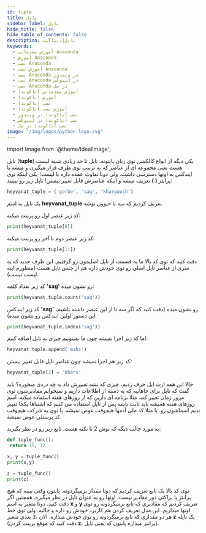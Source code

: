 ```yaml
---
id: tuple
title: تاپل
sidebar_label: تاپل
hide_title: false
hide_table_of_contents: false
description: تاپل|دیتاگیت
keywords:
  - آموزش مقدماتی Anaconda
  - آموزش Anaconda
  - نصب Anaconda
  - آموزش نصب Anaconda
  - نصب Anaconda در ویندوز
  - نصب Anaconda در لینوکس
  - نصب Anaconda در مک
  - آموزش مقدماتی آناکوندا
  - آموزش آناکوندا
  - نصب آناکوندا
  - آموزش نصب آناکوندا
  - نصب آناکوندا در ویندوز
  - نصب آناکوندا در لینوکس
  - نصب آناکوندا در مک
image: "/img/logos/python-logo.svg"
---
```


import Image from '@theme/IdealImage';

تاپل (**tuple**) یکی دیگه از انواع کالکشن توی زبان پایتونه. تاپل تا حد زیادی شبیه لیست هست یعنی مجموعه ای از عناصر که به ترتیب توی ظرف قرار میگیرن و میشه با ایندکس به اونها دسترسی داشت. ولی دوتا تفاوت عمده داره با لیست؛ یکی اینکه توی پرانتز **( )** تعریف میشه و اینکه عناصرش قابل تغییر نیستن! تاپل زیر رو ببینید:

```python
heyvanat_tuple = ('gorbe', 'sag', 'khargoush')
```

یک تاپل به اسم **heyvanat_tuple** تعریف کردیم که سه تا حیوون توشه.

کد زیر عنصر اول رو پرینت میکنه:

```python
print(heyvanat_tuple[0])
```

کد زیر عنصر دوم تا آخر رو پرینت میکنه:

```python
print(heyvanat_tuple[1:])
```

دقت کنید که توی کد بالا ما یه قسمت از تاپل اصلیمون رو گرفتیم. این ظرف جدید که یه سری از عناصر تاپل اصلی رو توی خودش داره هم از جنس تاپل هست (منظورم اینه لیست نیست).

کد زیر تعداد کلمه **'sag'** رو نشون میده:

```python
print(heyvanat_tuple.count('sag'))
```

کد زیر ایندکس **'sag'** رو نشون میده (دقت کنید که اگر سه تا از این عنصر داشته باشیم، این دستور اولین ایندکس رو نشون میده)

```python
print(heyvanat_tuple.index('sag'))
```

اما کد زیر اجرا نمیشه چون ما نمیتونیم چیزی به تاپل اضافه کنیم:

```python
heyvanat_tuple.append('mahi')
```

کد زیر هم اجرا نمیشه چون عناصر تاپل قابل تغییر نیستن:

```python
heyvanat_tuple[2] = 'khers'
```

حالا این همه ازت اپل حرف زدیم، چیزی که نشه تغییرش داد به چه دردی میخوره؟ باید گفت که تاپل برای جاهاییه که یه دسته از اطلاعات داریم و نمیخوایم مقادیرشون توی مرور زمان تغییر کنه. مثلا برنامه ای دارین که از روزهای هفته استفاده میکنه. اسم روزهای هفته همیشه باید ثابت باشه پس از تاپل استفاده می کنیم که اشتباها یکجا تغییر ندیم اسماشون رو. یا مثلا کد ملی آدمها هیچوقت عوض نمیشه. یا توی یه شرکت هیچوقت کد پرسنلی عوض نمیشه.

یه مورد جالب دیگه که توش 2 تا نکته هست. تابع زیر رو در نظر بگیرید:

```python
def tuple_func():
 return 15, 12

x, y = tuple_func()
print(x,y)

z = tuple_func()
print(z)
```

توی کد بالا یک تابع تعریف کردیم که دوتا مقدار برمیگردونه. پایتون وقتی ببینه که هیچ پرانتز یا براکتی دور مقادیر نیست، اونها رو به عنوان تاپل در نظر میگیره. همچنین اگر دقت کنید، دوتا متغیر به اسم **x** و **y** تعریف کردیم که مقادیری که تابع برمیگردونه رو توی اونها میذاریم. این مدل تعریف کردن هم کاربرد خودش رو داره و جالبه. ولی توی خط بعدی متغیر z، هر دو مقداری که تابع برمیگردونه رو توی خودش میذاره. الان **z** یک تاپله (دقت کنید که موقع پرینت کردن **z**، پرانتز میذاره پایتون که یعنی تاپل).
